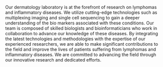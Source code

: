 Our dermatology laboratory is at the forefront of research on lymphomas and inflammatory diseases. We utilize cutting-edge technologies such as multiplexing imaging and single cell sequencing to gain a deeper understanding of the bio markers associated with these conditions. Our team is composed of skilled biologists and bioinformaticians who work in collaboration to advance our knowledge of these diseases. By integrating the latest technologies and methodologies with the expertise of our experienced researchers, we are able to make significant contributions to the field and improve the lives of patients suffering from lymphomas and inflammatory diseases. We are committed to advancing the field through our innovative research and dedicated efforts.



